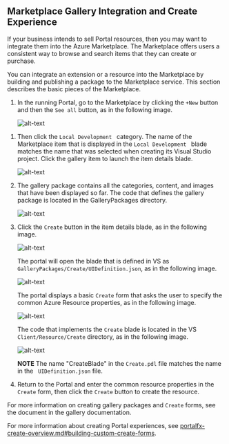 
<a name="marketplace-gallery-integration-and-create-experience"></a>
## Marketplace Gallery Integration and Create Experience

If your business intends to sell Portal resources, then you may want to integrate them into the Azure Marketplace. The Marketplace offers users a consistent way to browse and search items that they can create or purchase.

You can integrate an extension or a resource into the Marketplace by building and publishing a package to the Marketplace service. This section describes the basic pieces of the Marketplace.

1. In the running Portal, go to the Marketplace by clicking the ```+New```  button and then the ```See all``` button, as in the following image.

    ![alt-text](../media/portalfx-overview/marketplace-launch.png "Portal Marketplace")

<!-- Determine whether only one is displayed in the blade.  -->

1. Then click the ```Local Development ``` category. The name of the Marketplace item that is  displayed in the ```Local Development ``` blade matches the name that was selected when creating its Visual Studio project. Click the gallery item to launch the item details blade.

    ![alt-text](../media/portalfx-overview/marketplace-local-development.png "Local Development Blade ")
 
1. The gallery package contains all the categories, content, and images that have been displayed so far.  The code that defines the gallery package is located in the GalleryPackages directory.

    ![alt-text](../media/portalfx-overview/GalleryPackagesDirectory.png "Gallery Packages Directory")

 1. Click the ```Create``` button in the item details blade, as in the following image.

    ![alt-text](../media/portalfx-overview/gallery-item-details.png "Gallery Item Details Blade")

    The portal will open the blade that is defined in VS as ``` GalleryPackages/Create/UIDefinition.json```, as in the following image.

    ![alt-text](../media/portalfx-overview/ui-definition-create-blade.png "VS edition of Gallery Item Details Blade")

    The portal displays a basic ```Create``` form that asks the user to specify the common Azure Resource properties, as in the following image.

       ![alt-text](../media/portalfx-overview/create-blade-screenshot.png "Common Resource Properties")

    The code that implements the ```Create``` blade is located in the VS ```Client/Resource/Create``` directory, as in the following image.

    ![alt-text](../media/portalfx-overview/create-blade.png "Client/Resource/Create Directory")

    **NOTE**  The name "CreateBlade" in the ```Create.pdl``` file matches the name in the ``` UIDefinition.json```  file.
 
1. Return to the Portal and enter the common resource properties in the ``` Create ``` form, then  click the ```Create``` button  to create the resource.

<!-- TODO:  Locate a gallery doc that describes the common resource properties. -->
For more information on creating gallery packages and ```Create``` forms, see the    document in the gallery documentation.
<!-- TODO:  The previous sentence was:
For more information on creating gallery packages and create forms see the [gallery documentation](/gallery-sdk/generated/index-gallery.md#Marketplace-Gallery-Integration-and-Create-Experience).
Determine what the content was, and whether it has been included in the key components document.
-->

For more information about creating Portal experiences, see     [portalfx-create-overview.md#building-custom-create-forms](portalfx-create-overview.md#building-custom-create-forms).